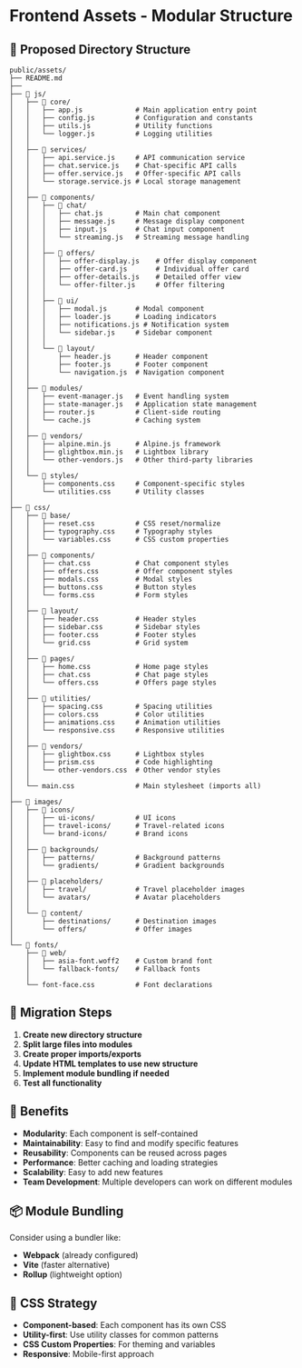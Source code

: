# Frontend Assets - Modular Structure

## 📁 Proposed Directory Structure

```
public/assets/
├── README.md
├── 
├── 📁 js/
│   ├── 📁 core/
│   │   ├── app.js             # Main application entry point
│   │   ├── config.js          # Configuration and constants
│   │   ├── utils.js           # Utility functions
│   │   └── logger.js          # Logging utilities
│   │   
│   ├── 📁 services/
│   │   ├── api.service.js     # API communication service
│   │   ├── chat.service.js    # Chat-specific API calls
│   │   ├── offer.service.js   # Offer-specific API calls
│   │   └── storage.service.js # Local storage management           
│   │   
│   ├── 📁 components/
│   │   ├── 📁 chat/
│   │   │   ├── chat.js        # Main chat component
│   │   │   ├── message.js     # Message display component
│   │   │   ├── input.js       # Chat input component
│   │   │   └── streaming.js   # Streaming message handling
│   │   │   
│   │   ├── 📁 offers/
│   │   │   ├── offer-display.js    # Offer display component
│   │   │   ├── offer-card.js       # Individual offer card
│   │   │   ├── offer-details.js    # Detailed offer view
│   │   │   └── offer-filter.js     # Offer filtering
│   │   │   
│   │   ├── 📁 ui/
│   │   │   ├── modal.js       # Modal component
│   │   │   ├── loader.js      # Loading indicators
│   │   │   ├── notifications.js # Notification system
│   │   │   └── sidebar.js     # Sidebar component
│   │   │   
│   │   └── 📁 layout/
│   │       ├── header.js      # Header component
│   │       ├── footer.js      # Footer component
│   │       └── navigation.js  # Navigation component
│   │   
│   ├── 📁 modules/
│   │   ├── event-manager.js   # Event handling system
│   │   ├── state-manager.js   # Application state management
│   │   ├── router.js          # Client-side routing
│   │   └── cache.js           # Caching system
│   │   
│   ├── 📁 vendors/
│   │   ├── alpine.min.js      # Alpine.js framework
│   │   ├── glightbox.min.js   # Lightbox library
│   │   └── other-vendors.js   # Other third-party libraries
│   │   
│   └── 📁 styles/
│       ├── components.css     # Component-specific styles
│       └── utilities.css      # Utility classes
│   
├── 📁 css/
│   ├── 📁 base/
│   │   ├── reset.css          # CSS reset/normalize
│   │   ├── typography.css     # Typography styles
│   │   └── variables.css      # CSS custom properties
│   │   
│   ├── 📁 components/
│   │   ├── chat.css           # Chat component styles
│   │   ├── offers.css         # Offer component styles
│   │   ├── modals.css         # Modal styles
│   │   ├── buttons.css        # Button styles
│   │   └── forms.css          # Form styles
│   │   
│   ├── 📁 layout/
│   │   ├── header.css         # Header styles
│   │   ├── sidebar.css        # Sidebar styles
│   │   ├── footer.css         # Footer styles
│   │   └── grid.css           # Grid system
│   │   
│   ├── 📁 pages/
│   │   ├── home.css           # Home page styles
│   │   ├── chat.css           # Chat page styles
│   │   └── offers.css         # Offers page styles
│   │   
│   ├── 📁 utilities/
│   │   ├── spacing.css        # Spacing utilities
│   │   ├── colors.css         # Color utilities
│   │   ├── animations.css     # Animation utilities
│   │   └── responsive.css     # Responsive utilities
│   │   
│   ├── 📁 vendors/
│   │   ├── glightbox.css      # Lightbox styles
│   │   ├── prism.css          # Code highlighting
│   │   └── other-vendors.css  # Other vendor styles
│   │   
│   └── main.css               # Main stylesheet (imports all)
│   
├── 📁 images/
│   ├── 📁 icons/
│   │   ├── ui-icons/          # UI icons
│   │   ├── travel-icons/      # Travel-related icons
│   │   └── brand-icons/       # Brand icons
│   │   
│   ├── 📁 backgrounds/
│   │   ├── patterns/          # Background patterns
│   │   └── gradients/         # Gradient backgrounds
│   │   
│   ├── 📁 placeholders/
│   │   ├── travel/            # Travel placeholder images
│   │   └── avatars/           # Avatar placeholders
│   │   
│   └── 📁 content/
│       ├── destinations/      # Destination images
│       └── offers/            # Offer images
│   
└── 📁 fonts/
    ├── 📁 web/
    │   ├── asia-font.woff2    # Custom brand font
    │   └── fallback-fonts/    # Fallback fonts
    │   
    └── font-face.css          # Font declarations
```

## 🔄 Migration Steps

1. **Create new directory structure**
2. **Split large files into modules**
3. **Create proper imports/exports**
4. **Update HTML templates to use new structure**
5. **Implement module bundling if needed**
6. **Test all functionality**

## 🎯 Benefits

- **Modularity**: Each component is self-contained
- **Maintainability**: Easy to find and modify specific features
- **Reusability**: Components can be reused across pages
- **Performance**: Better caching and loading strategies
- **Scalability**: Easy to add new features
- **Team Development**: Multiple developers can work on different modules

## 📦 Module Bundling

Consider using a bundler like:
- **Webpack** (already configured)
- **Vite** (faster alternative)
- **Rollup** (lightweight option)

## 🎨 CSS Strategy

- **Component-based**: Each component has its own CSS
- **Utility-first**: Use utility classes for common patterns
- **CSS Custom Properties**: For theming and variables
- **Responsive**: Mobile-first approach 